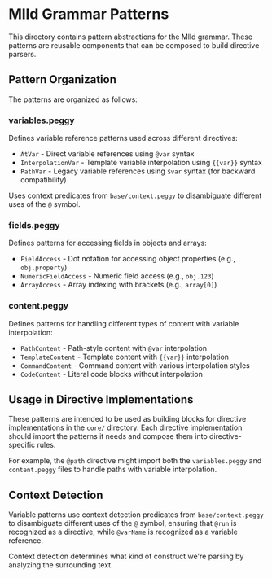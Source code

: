# Mlld Grammar Patterns

This directory contains pattern abstractions for the Mlld grammar. These patterns are reusable components that can be composed to build directive parsers.

## Pattern Organization

The patterns are organized as follows:

### variables.peggy
Defines variable reference patterns used across different directives:
- `AtVar` - Direct variable references using `@var` syntax
- `InterpolationVar` - Template variable interpolation using `{{var}}` syntax
- `PathVar` - Legacy variable references using `$var` syntax (for backward compatibility)

Uses context predicates from `base/context.peggy` to disambiguate different uses of the `@` symbol.

### fields.peggy
Defines patterns for accessing fields in objects and arrays:
- `FieldAccess` - Dot notation for accessing object properties (e.g., `obj.property`)
- `NumericFieldAccess` - Numeric field access (e.g., `obj.123`)
- `ArrayAccess` - Array indexing with brackets (e.g., `array[0]`)

### content.peggy
Defines patterns for handling different types of content with variable interpolation:
- `PathContent` - Path-style content with `@var` interpolation
- `TemplateContent` - Template content with `{{var}}` interpolation
- `CommandContent` - Command content with various interpolation styles
- `CodeContent` - Literal code blocks without interpolation

## Usage in Directive Implementations

These patterns are intended to be used as building blocks for directive implementations in the `core/` directory. Each directive implementation should import the patterns it needs and compose them into directive-specific rules.

For example, the `@path` directive might import both the `variables.peggy` and `content.peggy` files to handle paths with variable interpolation.

## Context Detection

Variable patterns use context detection predicates from `base/context.peggy` to disambiguate different uses of the `@` symbol, ensuring that `@run` is recognized as a directive, while `@varName` is recognized as a variable reference.

Context detection determines what kind of construct we're parsing by analyzing the surrounding text.